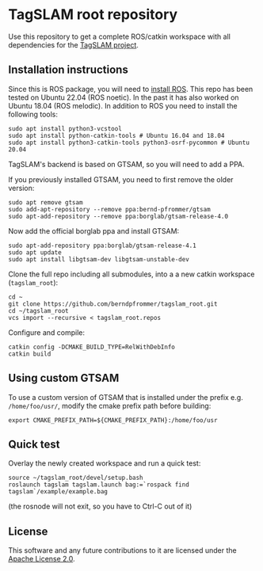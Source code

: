 # TagSLAM root repository

Use this repository to get a complete ROS/catkin workspace with all
dependencies for the [TagSLAM project](https://berndpfrommer.github.io/tagslam_web).

## Installation instructions

Since this is ROS package, you will need
to [install ROS](http://wiki.ros.org/Installation/Ubuntu). This repo
has been tested on Ubuntu 22.04 (ROS noetic). In the past it has also
worked on Ubuntu 18.04 (ROS melodic).
In addition to ROS you need to install the following tools:
```
sudo apt install python3-vcstool
sudo apt install python-catkin-tools # Ubuntu 16.04 and 18.04
sudo apt install python3-catkin-tools python3-osrf-pycommon # Ubuntu 20.04
```

TagSLAM's backend is based on GTSAM, so you will need to add a PPA.

If you previously installed GTSAM, you need to first remove the older version:
```
sudo apt remove gtsam
sudo add-apt-repository --remove ppa:bernd-pfrommer/gtsam
sudo apt-add-repository --remove ppa:borglab/gtsam-release-4.0
```
	
Now add the official borglab ppa and install GTSAM:
```
sudo apt-add-repository ppa:borglab/gtsam-release-4.1
sudo apt update
sudo apt install libgtsam-dev libgtsam-unstable-dev
```

Clone the full repo including all submodules, into a a new catkin
workspace (``tagslam_root``):
```
cd ~
git clone https://github.com/berndpfrommer/tagslam_root.git
cd ~/tagslam_root
vcs import --recursive < tagslam_root.repos
```

Configure and compile:
```
catkin config -DCMAKE_BUILD_TYPE=RelWithDebInfo
catkin build
```

## Using custom GTSAM

To use a custom version of GTSAM that is installed under the prefix e.g.
``/home/foo/usr/``, modify the cmake prefix path before building:
```
export CMAKE_PREFIX_PATH=${CMAKE_PREFIX_PATH}:/home/foo/usr
```

## Quick test

Overlay the newly created workspace and run a quick test:

    source ~/tagslam_root/devel/setup.bash
    roslaunch tagslam tagslam.launch bag:=`rospack find tagslam`/example/example.bag

(the rosnode will not exit, so you have to Ctrl-C out of it)

## License

This software and any future contributions to it are licensed under
the [Apache License 2.0](LICENSE).
